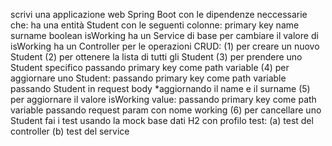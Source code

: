 scrivi una applicazione web Spring Boot con le dipendenze neccessarie che:
ha una entità Student con le seguenti colonne:
primary key
name
surname
boolean isWorking
ha un Service di base per cambiare il valore di isWorking
ha un Controller per le operazioni CRUD:
(1) per creare un nuovo Student
(2) per ottenere la lista di tutti gli Student
(3) per prendere uno Student specifico passando primary key come path variable
(4) per aggiornare uno Student:
passando primary key come path variable
passando Student in request body *aggiornando il name e il surname
(5) per aggiornare il valore isWorking value:
passando primary key come path variable
passando request param con nome working
(6) per cancellare uno Student
fai i test usando la mock base dati H2 con profilo test:
(a) test del controller
(b) test del service

